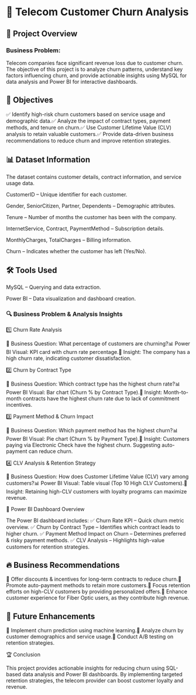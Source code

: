# 📌 Telecom Customer Churn Analysis

## 🚀 Project Overview

### Business Problem:
Telecom companies face significant revenue loss due to customer churn. The objective of this project is to analyze churn patterns, understand key factors influencing churn, and provide actionable insights using MySQL for data analysis and Power BI for interactive dashboards.

## 🎯 Objectives

✅ Identify high-risk churn customers based on service usage and demographic data.✅ Analyze the impact of contract types, payment methods, and tenure on churn.✅ Use Customer Lifetime Value (CLV) analysis to retain valuable customers.✅ Provide data-driven business recommendations to reduce churn and improve retention strategies.

## 📊 Dataset Information

The dataset contains customer details, contract information, and service usage data.

CustomerID – Unique identifier for each customer.

Gender, SeniorCitizen, Partner, Dependents – Demographic attributes.

Tenure – Number of months the customer has been with the company.

InternetService, Contract, PaymentMethod – Subscription details.

MonthlyCharges, TotalCharges – Billing information.

Churn – Indicates whether the customer has left (Yes/No).

## 🛠 Tools Used

MySQL – Querying and data extraction.

Power BI – Data visualization and dashboard creation.

### 🔍 Business Problem & Analysis Insights

1️⃣ Churn Rate Analysis

📌 Business Question: What percentage of customers are churning?📊 Power BI Visual: KPI card with churn rate percentage.📢 Insight: The company has a high churn rate, indicating customer dissatisfaction.

2️⃣ Churn by Contract Type

📌 Business Question: Which contract type has the highest churn rate?📊 Power BI Visual: Bar chart (Churn % by Contract Type).📢 Insight: Month-to-month contracts have the highest churn rate due to lack of commitment incentives.

3️⃣ Payment Method & Churn Impact

📌 Business Question: Which payment method has the highest churn?📊 Power BI Visual: Pie chart (Churn % by Payment Type).📢 Insight: Customers paying via Electronic Check have the highest churn. Suggesting auto-payment can reduce churn.

4️⃣ CLV Analysis & Retention Strategy

📌 Business Question: How does Customer Lifetime Value (CLV) vary among customers?📊 Power BI Visual: Table visual (Top 10 High CLV Customers).📢 Insight: Retaining high-CLV customers with loyalty programs can maximize revenue.

📌 Power BI Dashboard Overview

The Power BI dashboard includes:
✅ Churn Rate KPI – Quick churn metric overview.
✅ Churn by Contract Type – Identifies which contract leads to higher churn.
✅ Payment Method Impact on Churn – Determines preferred & risky payment methods.
✅ CLV Analysis – Highlights high-value customers for retention strategies.

## 🔥 Business Recommendations

🚀 Offer discounts & incentives for long-term contracts to reduce churn.🚀 Promote auto-payment methods to retain more customers.🚀 Focus retention efforts on high-CLV customers by providing personalized offers.🚀 Enhance customer experience for Fiber Optic users, as they contribute high revenue.

## 📌 Future Enhancements

🔹 Implement churn prediction using machine learning.🔹 Analyze churn by customer demographics and service usage.🔹 Conduct A/B testing on retention strategies.

🏆 Conclusion

This project provides actionable insights for reducing churn using SQL-based data analysis and Power BI dashboards. By implementing targeted retention strategies, the telecom provider can boost customer loyalty and revenue.
